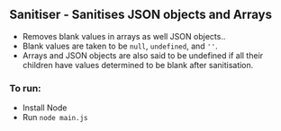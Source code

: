 ## Sanitiser - Sanitises JSON objects and Arrays

- Removes blank values in arrays as well JSON objects..
- Blank values are taken to be `null`, `undefined`, and `''`.
- Arrays and JSON objects are also said to be undefined if all their children have values determined to be blank after sanitisation.

### To run:

- Install Node
- Run `node main.js`